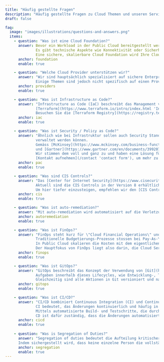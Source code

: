 ```yaml
---
title: "Häufig gestellte Fragen"
description: "Häufig gestellte Fragen zu Cloud Themen und unseren Services"
draft: false

faq:
  image: "images/illustrations/questions-and-answers.png"
  items:
    - question: "Was ist eine Cloud Foundation?"
      answer: Bevor ein Workload in der Public Cloud bereitgestellt werden kann, müssen zahlreiche Komponenten aufeinander abgestimmt werden.
              Es gibt technische Aspekte wie Konnektivität oder Sicherheit und organisatorische Aspekte wie Finanzen oder Betrieb.<br>
              Eine sichere, skalierbare Cloud Foundation wird Ihre Cloud Journey erheblich beschleunigen und ist der Schlüssel zum Erfolg."
      anchor: foundation
      enable: true

    - question: "Welche Cloud Provider unterstützen wir?"
      answer: "Wir sind hauptsächlich spezialisiert auf sichere Enterprise Deployments in AWS.
              Einige Themen sind jedoch nicht spezifisch auf einen Provider bezogen, sondern lassen sich auf alle gängigen Public Cloud Provider anwenden. Zögern Sie also nicht, uns zu Ihrem Anliegen zu [kontaktieren](/contact 'contact form')."
      anchor: providers
      enable: true

    - question: "Was ist Infrastructure as Code?"
      answer: "Infrastructure as Code (IaC) beschreibt das Management von Infrastruktur als Code-Artefakt und nutzt Softwareentwicklungsmethoden wie die Versionierung des Quellcodes.<br>
              [Terraform](https://www.terraform.io/intro/index.html 'Introduction to Terraform') ist eine mächtige Open-Source Software und ein grossartiges Tool für Cloud Deployments.<br>
              Besuchen Sie die [Terraform Registry](https://registry.terraform.io/namespaces/nuvibit) und werfen Sie einen Blick auf unsere öffentlichen Module, die kostenlos genutzt werden können."
      anchor: iac
      enable: true

    - question: "Was ist Security / Policy as Code?"
      answer: "Ähnlich wie bei Infrastruktur sollen auch Security Standards und Policies als Code
              verwaltet werden können.
              Gemäss [McKinsey](https://www.mckinsey.com/business-functions/mckinsey-digital/our-insights/security-as-code-the-best-and-maybe-only-path-to-securing-cloud-applications-and-systems)
              und [Gartner](https://www.gartner.com/en/documents/3992070/using-cloud-native-policy-as-code-to-secure-deployments-) trägt die Automatisierung und Kodifizierung entscheidend zum Erfolg von Security Massnahmen bei.<br>
              Wir stimmen dem voll und ganz zu und haben eine Lösung für die Verwaltung von Sicherheitsereignissen in der Cloud entwickelt, die auf Policy as Code basiert.<br>
              [Kontakt aufnehmen](/contact 'contact form'), um mehr zu unserer Lösung **SEMPER** zu erfahren."
      anchor: pac
      enable: true

    - question: "Was sind CIS Controls?"
      answer: "Das [Center for Internet Security](https://www.cisecurity.org/) veröffentlicht regelmässig Best Practices und Leitfäden für IT Security.
              Aktuell sind die CIS Controls in der Version 8 erhältlich. In diesem Regelwerk gibt es 18 **Control Domains** von Data Protection, Audit Logging, Service Provider Configuration bis hin zu Penetration Testing.<br>
              Um hier tiefer einzusteigen, empfehlen wir den [CIS Control Navigator](https://www.cisecurity.org/controls/cis-controls-navigator/)."
      anchor: cis
      enable: true

    - question: "Was ist auto-remediation?"
      answer: "Mit auto-remediation wird automatisiert auf die Verletzung von Security und Compliance Policies reagiert. Wenn beispielsweise eine Security Group mit unsicheren Regeln erstellt wird, könnte man auf den Event reagieren und mit auto-remediation die Security Group löschen."
      anchor: autoremediation
      enable: true

    - question: "Was ist FinOps?"
      answer: "FinOps steht kurz für \"Cloud Financial Operations\" und beschreibt das Finanzmanagement in Public Cloud Umgebungen.
              Traditionelle Budgetierungs-Prozesse stossen bei Pay-As-You-Go Modellen schnell an ihre Grenzen, da diese oft fixe, jährliche oder quartalsweise Budgets voraussetzen.
              In Public Cloud skalieren die Kosten mit dem eigentlichen Workload und lassen sich schwer im Voraus budgetieren.<br>
              Der Hauptfokus von FinOps liegt also darin, die Cloud Services optimal zu nutzen, um die Kosten zu optimieren und den grössten Mehrwert für Ihr Unternehmen zu generieren."
      anchor: finops
      enable: true

    - question: "Was ist GitOps?"
      answer: "GitOps beschreibt das Konzept der Verwendung von [Git](https://git-scm.com) als zentrales Versionskontrollsystem zur Verwaltung des Lebenszyklus einer Systemumgebung.<br>
              Aufgaben innerhalb dieses Lifecycles, wie Entwicklung-, Test- und der Abnahmeprozess, werden alle zentral via Git angestossen und verwaltet. 
              Gleichzeitig sind alle Aktionen in Git versioniert und nachvollziehbar protokolliert."
      anchor: gitops
      enable: true

    - question: "Was ist CI/CD?"
      answer: "CI/CD kombiniert Continuous Integration (CI) und Continuous Delivery oder Continuous Deployment (CD).<br>
              CI bedeutet, das Änderungen kontinuierlich und häufig in kleinen Inkrementen in die Systemumgebung integriert werden.
              Mittels automatisierte Build- und Testschritte, die durch CI ausgelöst werden, wird sichergestellt, dass Codeänderungen in der Produktion zuverlässig und funktional sind.<br>
              CD ist dafür zuständig, dass die Änderungen automatisiert in die bestehende Systemumgebung integriert werden."
      anchor: cicd
      enable: true
      
    - question: "Was is Segregation of Duties?"
      answer: "Segregation of duties bedeutet die Aufteilung kritischer Aufgaben und Verantwortlichkeiten auf verschiedene Personen innerhalb einer Organisation, um Interessenkonflikte zu vermeiden und das Risiko von Betrug oder Fehlern zu reduzieren. <br>
      Indem sichergestellt wird, dass keine einzelne Person die vollständige Kontrolle über einen gesamten Prozess hat, werden Kontrollen und Praktiken eingeführt, die Transparenz und Verantwortlichkeit fördern."
      anchor: segregation
      enable: true
---
```

